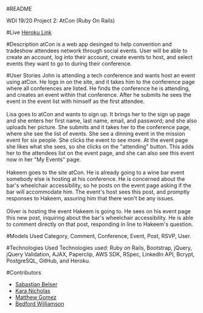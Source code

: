 #README

WDI 19/20 Project 2: AtCon (Ruby On Rails)

#Live
<a href="https://atcon.herokuapp.com/">Heroku Link</a>

#Description
atCon is a web app desinged to help convention and tradeshow attendees network through social events. User will be able to create an account, log into their account, create events to host, and select events they want to go to during their conference.

#User Stories
John is attending a tech conference and wants host an event using atCon. He logs in on the site, and it takes him to the conference page where all conferences are listed. He finds the conference he is attending, and creates an event within that conference. After he submits he sees the event in the event list with himself as the first attendee.
<br><br>
Lisa goes to atCon and wants to sign up. It brings her to the sign up page and she enters her first name, last name, email, and password; and she also uploads her picture. She submits and it takes her to the conference page, where she see the list of events. She see a dinning event in the mission event for six people. She clicks the event to see more. At the event page she likes what she sees, so she clicks on the "attending" button. This adds her to the attendees list on the event page, and she can also see this event now in her "My Events" page.
<br><br>
Hakeem goes to the site atCon. He is already going to a wine bar event somebody else is hosting at his conference. He is concerned about the bar's wheelchair accessibility, so he posts on the event page asking if the bar will accommodate him. The event's host sees this post, and promptly responses to Hakeem, assuring him that there won't be any issues.
<br><br>
Oliver is hosting the event Hakeem is going to. He sees on his event page this new post, inquiring about the bar's wheelchair accessibility. He is able to comment directly on that post, responding in line to Hakeem's question.

#Models Used
Category, Comment, Conference, Event, Post, RSVP, User.

#Technologies Used
Technologies used: Ruby on Rails, Bootstrap, jQuery, jQuery Validation, AJAX, Paperclip, AWS SDK, RSpec, LinkedIn API, Bcrypt, PostgreSQL, GitHub, and Heroku.

#Contributors
<ul>
	<li><a href="https://github.com/sswbelser">Sabastian Belser</a></li>
	<li><a href="https://github.com/Kara9125">Kara Nicholas</a></li>
	<li><a href="https://github.com/owl975">Matthew Gomez</a></li>
	<li><a href="https://github.com/goodbedford">Bedford Williamson</a></li>
</ul>